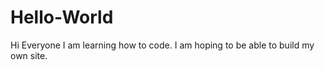 # Hello-World

Hi Everyone
I am learning how to code. 
I am hoping to be able to build my own site.
